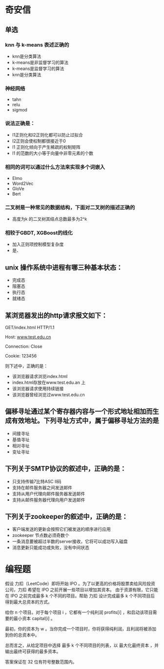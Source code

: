 # 奇安信

## 单选

### knn 与 k-means 表述正确的
+ knn是分类算法
+ k-means是非监督学习的算法
+ k-means是监督学习的算法
+ knn是分类算法

### 神经网络
+ tahn 
+ relu
+ sigmod

### 说法正确是：
+ l1正则化和l2正则化都可以防止过拟合
+ l2正则会使权制都很接近于0
+ l1 正则化倾向于产生稀疏的权制矩阵
+ l1 的范数的大小等于向量中非零元素的个数


### 相同的词可以通过什么方法来实现多个词嵌入
+ Elmo
+ Word2Vec
+ GloVe
+ Bert

### 二叉树是一种常见的数据结构，下面对二叉树的描述正确的
+ 高度为k 的二叉树其结点总数最多为2^k


### 相较于GBDT, XGBoost的线化

+ 加入正则项控制模型复杂度
+ 是、


















## unix 操作系统中进程有哪三种基本状态： 
+ 完成态
+ 阻塞态
+ 执行态
+ 就绪态
## 某浏览器发出的http请求报文如下：
GET/index.html HTTP/1.1

Host: www.test.edu.cn

Connection: Close

Cookie: 123456

则下述中，正确的是：
+ 该浏览器请求浏览index.html
+ index.html存放在www.test.edu.an 上
+ 该浏览器请求使用持续链接
+ 该浏览器曾经浏览过www.test.edu.cn

## 偏移寻址通过某个寄存器内容与一个形式地址相加而生成有效地址。下列寻址方式中，属于偏移寻址方法的是
+ 间接寻址
+ 基值寻址
+ 相对寻址
+ 变址寻址

## 下列关于SMTP协议的叙述中，正确的是：
+ 只支持传输7比特ASC II码
+ 支持在邮件服务器之间发送邮件
+ 支持从用户代理向邮件服务器发送邮件
+ 支持从邮件服务器代理向用户发送邮件

## 下列关于zookeeper的叙述中，正确的是：
+ 客户端发送的更新会按照它们被发送的顺序进行应用
+ zookeeper 节点数必须奇数个
+ 一条消息要被超过半数的server接收，它将可以成功写入磁盘
+ 消息更新只能成功或失败，没有中间状态


# 编程题

假设 力扣（LeetCode）即将开始 IPO 。为了以更高的价格将股票卖给风险投资公司，力扣 希望在 IPO 之前开展一些项目以增加其资本。 由于资源有限，它只能在 IPO 之前完成最多 k 个不同的项目。帮助 力扣 设计完成最多 k 个不同项目后得到最大总资本的方式。

给你 n 个项目。对于每个项目 i ，它都有一个纯利润 profits[i] ，和启动该项目需要的最小资本 capital[i] 。

最初，你的资本为 w 。当你完成一个项目时，你将获得纯利润，且利润将被添加到你的总资本中。

总而言之，从给定项目中选择 最多 k 个不同项目的列表，以 最大化最终资本 ，并输出最终可获得的最多资本。

答案保证在 32 位有符号整数范围内。


 
